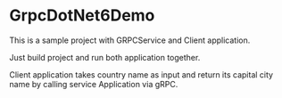 # GrpcDotNet6Demo
This is a sample project with GRPCService and Client application. 

Just build project and run both application together. 

Client application takes country name as input and return its capital city name by calling service Application via gRPC.
